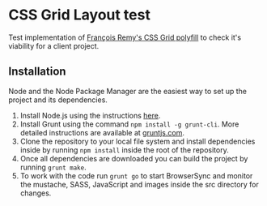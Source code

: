 # CSS Grid Layout test

Test implementation of [François Remy's CSS Grid polyfill](https://github.com/FremyCompany/css-grid-polyfill) to check it's viability for a client project.

## Installation

Node and the Node Package Manager are the easiest way to set up the project and its dependencies.

1.  Install Node.js using the instructions [here](http://nodejs.org/).
2.  Install Grunt using the command `npm install -g grunt-cli`. More detailed instructions are available at [gruntjs.com](http://gruntjs.com/getting-started).
3.  Clone the repository to your local file system and install dependencies inside by running `npm install` inside the root of the repository.
4.  Once all dependencies are downloaded you can build the project by running `grunt make`.
5.  To work with the code run `grunt go` to start BrowserSync and monitor the mustache, SASS, JavaScript and images inside the src directory for changes.
  
